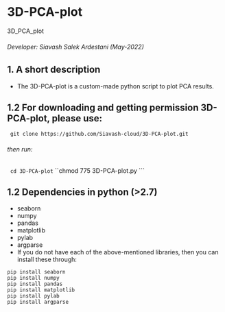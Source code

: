 # 3D-PCA-plot
3D_PCA_plot
###### Developer: Siavash Salek Ardestani (May-2022)
## 1. A short description
* The 3D-PCA-plot is a custom-made python script to plot PCA results.
## 1.2 For downloading and getting permission 3D-PCA-plot, please use:
``` git clone https://github.com/Siavash-cloud/3D-PCA-plot.git```
###### then run:
``` cd 3D-PCA-plot```
``chmod 775 3D-PCA-plot.py ```
## 1.2 Dependencies in python (>2.7)
* seaborn
* numpy
* pandas
* matplotlib
* pylab
* argparse
* If you do not have each of the above-mentioned libraries, then you can install these through:
```
pip install seaborn
pip install numpy
pip install pandas
pip install matplotlib
pip install pylab
pip install argparse
